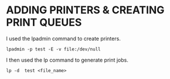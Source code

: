 # ADDING PRINTERS & CREATING PRINT QUEUES
I used the lpadmin command to create printers.
```
lpadmin -p test -E -v file:/dev/null
```
I then used the lp command to generate print jobs.
```
lp -d  test <file_name>
```
